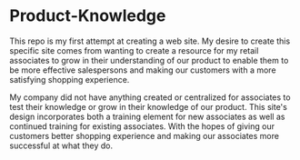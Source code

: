 # Product-Knowledge
This repo is my first attempt at creating a web site. My desire to create this specific site comes from wanting to create a resource for my retail associates to grow in their understanding of our product to enable them to be more effective salespersons and making our customers with a more satisfying shopping experience. 

My company did not have anything created or centralized for associates to test their knowledge or grow in their knowledge of our product. This site's design incorporates both a training element for new associates as well as continued training for existing associates. With the hopes of giving our customers better shopping experience and making our associates more successful at what they do. 

